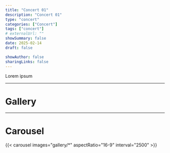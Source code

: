 ```yaml
---
title: "Concert 01"
description: "Concert 01"
type: "concert"
categories: ["Concert"]
tags: ["concert"]
# externalUrl: ""
showSummary: false
date: 2025-02-14
draft: false

showAuthor: false
sharingLinks: false
---
```


Lorem ipsum

---

# Gallery


<!--
{{< gallery >}}
  <img src="gallery/01.jpg" class="grid-w50 md:grid-w33 xl:grid-w25" />
  <img src="gallery/02.jpg" class="grid-w50 md:grid-w33 xl:grid-w25" />
  <img src="gallery/03.jpg" class="grid-w50 md:grid-w33 xl:grid-w25" />
  <img src="gallery/04.jpg" class="grid-w50 md:grid-w33 xl:grid-w25" />
  <img src="gallery/05.jpg" class="grid-w50 md:grid-w33 xl:grid-w25" />
  <img src="gallery/06.jpg" class="grid-w50 md:grid-w33 xl:grid-w25" />
  <img src="gallery/07.jpg" class="grid-w50 md:grid-w33 xl:grid-w25" />
{{< /gallery >}}
-->
---

# Carousel

{{< carousel images="gallery/*" aspectRatio="16-9" interval="2500" >}}